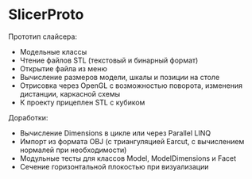 # SlicerProto

Прототип слайсера:
* Модельные классы 
* Чтение файлов STL (текстовый и бинарный формат)
* Открытие файла из меню
* Вычисление размеров модели, шкалы и позиции на столе
* Отрисовка через OpenGL с возможностью поворота, изменения дистанции, каркасной схемы
* К проекту прицеплен STL с кубиком

Доработки:
* Вычисление Dimensions в цикле или через Parallel LINQ
* Импорт из формата OBJ (с триангуляцией Earcut, с вычислением нормалей при необходимости)
* Модульные тесты для классов Model, ModelDimensions и Facet
* Сечение горизонтальной плокостью при визуализации
